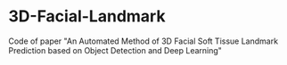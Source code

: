 # 3D-Facial-Landmark
Code of paper "An Automated Method of 3D Facial Soft Tissue Landmark Prediction based on Object Detection and Deep Learning"
